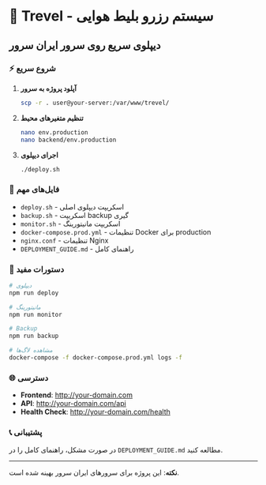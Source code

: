 # 🚀 Trevel - سیستم رزرو بلیط هوایی

## دیپلوی سریع روی سرور ایران سرور

### ⚡ شروع سریع

1. **آپلود پروژه به سرور**
   ```bash
   scp -r . user@your-server:/var/www/trevel/
   ```

2. **تنظیم متغیرهای محیط**
   ```bash
   nano env.production
   nano backend/env.production
   ```

3. **اجرای دیپلوی**
   ```bash
   ./deploy.sh
   ```

### 📁 فایل‌های مهم

- `deploy.sh` - اسکریپت دیپلوی اصلی
- `backup.sh` - اسکریپت backup گیری
- `monitor.sh` - اسکریپت مانیتورینگ
- `docker-compose.prod.yml` - تنظیمات Docker برای production
- `nginx.conf` - تنظیمات Nginx
- `DEPLOYMENT_GUIDE.md` - راهنمای کامل

### 🔧 دستورات مفید

```bash
# دیپلوی
npm run deploy

# مانیتورینگ
npm run monitor

# Backup
npm run backup

# مشاهده لاگ‌ها
docker-compose -f docker-compose.prod.yml logs -f
```

### 🌐 دسترسی

- **Frontend**: http://your-domain.com
- **API**: http://your-domain.com/api
- **Health Check**: http://your-domain.com/health

### 📞 پشتیبانی

در صورت مشکل، راهنمای کامل را در `DEPLOYMENT_GUIDE.md` مطالعه کنید.

---
**نکته**: این پروژه برای سرورهای ایران سرور بهینه شده است.

